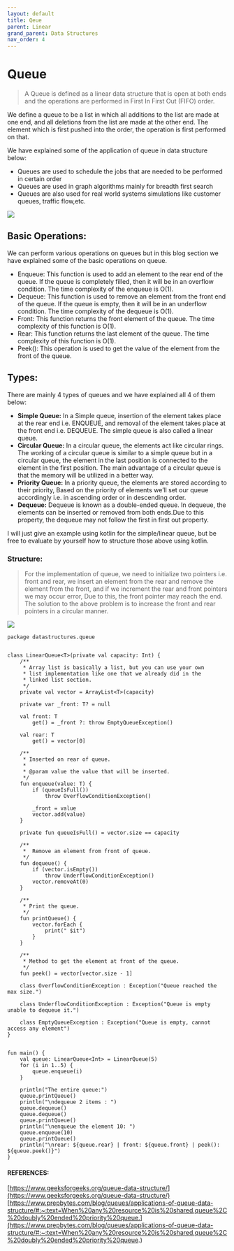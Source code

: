 ```yaml
---
layout: default
title: Qeue
parent: Linear
grand_parent: Data Structures
nav_order: 4
---
```

<script src="https://unpkg.com/kotlin-playground@1" data-selector="code"></script>
# Queue
> A Queue is defined as a linear data structure that is open at both ends and the operations are performed in First In First Out (FIFO) order.

We define a queue to be a list in which all additions to the list are made at one end, and all deletions from the list are made at the other end.  The element which is first pushed into the order, the operation is first performed on that.

We have explained some of the application of queue in data structure below:

- Queues are used to schedule the jobs that are needed to be performed in certain order
- Queues are used in graph algorithms mainly for breadth first search
- Queues are also used for real world systems simulations like customer queues, traffic flow,etc.

![](https://media.geeksforgeeks.org/wp-content/cdn-uploads/20221213113312/Queue-Data-Structures.png)

## Basic Operations:

We can perform various operations on queues but in this blog section we have explained some of the basic operations on queue.

- Enqueue: This function is used to add an element to the rear end of the queue. If the queue is completely filled, then it will be in an overflow condition. The time complexity of the enqueue is O(1).
- Dequeue: This function is used to remove an element from the front end of the queue. If the queue is empty, then it will be in an underflow condition. The time complexity of the dequeue is O(1).
- Front: This function returns the front element of the queue. The time complexity of this function is O(1).
- Rear: This function returns the last element of the queue. The time complexity of this function is O(1).
- Peek(): This operation is used to get the value of the element from the front of the queue.



## Types:

There are mainly 4 types of queues and we have explained all 4 of them below:

- **Simple Queue:** In a Simple queue, insertion of the element takes place at the rear end i.e. ENQUEUE, and removal of the element takes place at the front end i.e. DEQUEUE. The simple queue is also called a linear queue.
- **Circular Queue:** In a circular queue, the elements act like circular rings. The working of a circular queue is similar to a simple queue but in a circular queue, the element in the last position is connected to the element in the first position. The main advantage of a circular queue is that the memory will be utilized in a better way.
-  **Priority Queue:** In a priority queue, the elements are stored according to their priority, Based on the priority of elements we’ll set our queue accordingly i.e. in ascending order or in descending order.
- **Dequeue:** Dequeue is known as a double-ended queue. In dequeue, the elements can be inserted or removed from both ends.Due to this property, the dequeue may not follow the first in first out property.

I will just give an example using kotlin for the simple/linear queue, but be free to evaluate by yourself how to
structure those above using kotlin.

### Structure:

> For the implementation of queue, we need to initialize two pointers i.e. front and rear, we insert an element from the rear and remove the element from the front, and if we increment the rear and front pointers we may occur error, Due to this, the front pointer may reach the end.
The solution to the above problem is to increase the front and rear pointers in a circular manner.

![](https://media.geeksforgeeks.org/wp-content/cdn-uploads/20221213111946/fifo-property-in-Queue.png)

``` run-kotlin
package datastructures.queue


class LinearQueue<T>(private val capacity: Int) {
    /**
     * Array list is basically a list, but you can use your own
     * list implementation like one that we already did in the
     * linked list section.
     */
    private val vector = ArrayList<T>(capacity)

    private var _front: T? = null

    val front: T
        get() = _front ?: throw EmptyQueueException()

    val rear: T
        get() = vector[0]

    /**
     * Inserted on rear of queue.
     *
     * @param value the value that will be inserted.
     */
    fun enqueue(value: T) {
        if (queueIsFull())
            throw OverflowConditionException()

        _front = value
        vector.add(value)
    }

    private fun queueIsFull() = vector.size == capacity

    /**
     *  Remove an element from front of queue.
     */
    fun dequeue() {
        if (vector.isEmpty())
            throw UnderflowConditionException()
        vector.removeAt(0)
    }

    /**
     * Print the queue.
     */
    fun printQueue() {
        vector.forEach {
            print(" $it")
        }
    }

    /**
     * Method to get the element at front of the queue.
     */
    fun peek() = vector[vector.size - 1]

    class OverflowConditionException : Exception("Queue reached the max size.")

    class UnderflowConditionException : Exception("Queue is empty unable to dequeue it.")

    class EmptyQueueException : Exception("Queue is empty, cannot access any element")
}


fun main() {
    val queue: LinearQueue<Int> = LinearQueue(5)
    for (i in 1..5) {
        queue.enqueue(i)
    }

    println("The entire queue:")
    queue.printQueue()
    println("\ndequeue 2 items : ")
    queue.dequeue()
    queue.dequeue()
    queue.printQueue()
    println("\nenqueue the element 10: ")
    queue.enqueue(10)
    queue.printQueue()
    println("\nrear: ${queue.rear} | front: ${queue.front} | peek(): ${queue.peek()}")
}

```

#### REFERENCES:
[https://www.geeksforgeeks.org/queue-data-structure/](https://www.geeksforgeeks.org/queue-data-structure/) 
[https://www.prepbytes.com/blog/queues/applications-of-queue-data-structure/#:~:text=When%20any%20resource%20is%20shared,queue%2C%20doubly%20ended%20priority%20queue.](https://www.prepbytes.com/blog/queues/applications-of-queue-data-structure/#:~:text=When%20any%20resource%20is%20shared,queue%2C%20doubly%20ended%20priority%20queue.)
